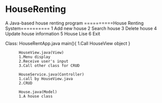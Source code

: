 # HouseRenting
A Java-based house renting program
==========House Renting System==========
          1 Add new house
          2 Search house
          3 Delete house
          4 Update house information
          5 House Lise
          6 Exit

Class:
          HouseRentApp.java
          main(){
          1.Call HouseView object
          }
          
          HouseView.java(View)
          1.Menu display
          2.Receive user's input
          3.Call other class for CRUD
          
          HouseService.java(Controller)
          1.call by HouseView.java
          2.CRUD

          House.java(Model)
          1.A house class
